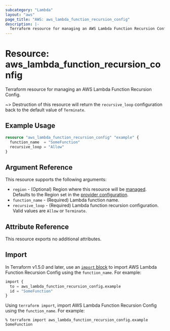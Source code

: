 ```yaml
---
subcategory: "Lambda"
layout: "aws"
page_title: "AWS: aws_lambda_function_recursion_config"
description: |-
  Terraform resource for managing an AWS Lambda Function Recursion Config.
---
```


# Resource: aws_lambda_function_recursion_config

Terraform resource for managing an AWS Lambda Function Recursion Config.

~> Destruction of this resource will return the `recursive_loop` configuration back to the default value of `Terminate`.

## Example Usage

```terraform
resource "aws_lambda_function_recursion_config" "example" {
  function_name  = "SomeFunction"
  recursive_loop = "Allow"
}
```

## Argument Reference

This resource supports the following arguments:

* `region` - (Optional) Region where this resource will be [managed](https://docs.aws.amazon.com/general/latest/gr/rande.html#regional-endpoints). Defaults to the Region set in the [provider configuration](https://registry.terraform.io/providers/hashicorp/aws/latest/docs#aws-configuration-reference).
* `function_name` - (Required) Lambda function name.
* `recursive_loop` - (Required) Lambda function recursion configuration. Valid values are `Allow` or `Terminate`.

## Attribute Reference

This resource exports no additional attributes.

## Import

In Terraform v1.5.0 and later, use an [`import` block](https://developer.hashicorp.com/terraform/language/import) to import AWS Lambda Function Recursion Config using the `function_name`. For example:

```terraform
import {
  to = aws_lambda_function_recursion_config.example
  id = "SomeFunction"
}
```

Using `terraform import`, import AWS Lambda Function Recursion Config using the `function_name`. For example:

```console
% terraform import aws_lambda_function_recursion_config.example SomeFunction
```
